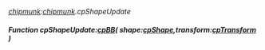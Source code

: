 _[chipmunk](../../modules/chipmunk/chipmunk-module.md):[chipmunk](../../modules/chipmunk/chipmunk-module.md).cpShapeUpdate_
##### Function cpShapeUpdate:[cpBB](../../modules/chipmunk/chipmunk-cpbb.md)( shape:[cpShape](../../modules/chipmunk/chipmunk-cpshape.md),transform:[cpTransform](../../modules/chipmunk/chipmunk-cptransform.md) )

